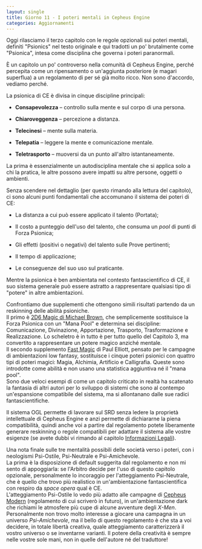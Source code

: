 ```yaml
---
layout: single
title: Giorno 11 - I poteri mentali in Cepheus Engine
categories: Aggiornamenti
---
```


Oggi rilasciamo il terzo capitolo con le regole opzionali sui poteri mentali, definiti "Psionics" nel testo originale e qui tradotti un po' brutalmente come "Psionica", intesa come disciplina che governa i poteri paranormali.

È un capitolo un po' controverso nella comunità di Cepheus Engine, perché percepita come un ripensamento o un'aggiunta posteriore (e magari superflua) a un regolamento di per sé già molto ricco. Non sono d'accordo, vediamo perché.

La psionica di CE è divisa in cinque discipline principali:

- **Consapevolezza** – controllo sulla mente e sul corpo di una persona.

- **Chiaroveggenza** – percezione a distanza.

- **Telecinesi** – mente sulla materia.

- **Telepatia** – leggere la mente e comunicazione mentale.

- **Teletrasporto** – muoversi da un punto all'altro istantaneamente.

La prima è essenzialmente un autodisciplina mentale che si applica solo a chi la pratica, le altre possono avere impatti su altre persone, oggetti o ambienti.

Senza scendere nel dettaglio (per questo rimando alla lettura del capitolo), ci sono alcuni punti fondamentali che accomunano il sistema dei poteri di CE:

- La distanza a cui può essere applicato il talento (Portata);

- Il costo a punteggio dell'uso del talento, che consuma un *pool* di punti di Forza Psionica;

- Gli effetti (positivi o negativi) del talento sulle Prove pertinenti;

- Il tempo di applicazione;

- Le conseguenze del suo uso sul praticante.

Mentre la psionica è ben ambientata nel contesto fantascientifico di CE, il suo sistema generale può essere astratto a rappresentare qualsiasi tipo di "potere" in altre ambientazioni.

Confrontiamo due supplementi che ottengono simili risultati partendo da un reskinning delle abilità psioniche.  
Il primo è [2D6 Magic di Michael Brown](https://www.drivethrurpg.com/product/218434/2D6-Magic), che semplicemente sostituisce la Forza Psionica con un "Mana Pool" e determina sei discipline: Comunicazione, Divinazione, Apportazione, Trasporto, Trasformazione e Realizzazione. Lo scheletro è in tutto è per tutto quello del Capitolo 3, ma convertito a rappresentare un potere magico anziché mentale.  
Il secondo supplemento [Fast Magic](https://www.drivethrurpg.com/product/241086/Fast-Magic) di Paul Elliott, pensato per le campagne di ambientazioni low fantasy, sostituisce i cinque poteri psionici con quattro tipi di poteri magici: Magia, Alchimia, Artificio e Calligrafia. Queste sono introdotte come abilità e non usano una statistica aggiuntiva né il "mana pool".  
Sono due veloci esempi di come un capitolo criticato in realtà ha scatenato la fantasia di altri autori per lo sviluppo di sistemi che sono al contempo un'espansione compatibile del sistema, ma si allontanano dalle sue radici fantascientifiche. 

Il sistema OGL permette di lavorare sul SRD senza ledere la proprietà intellettuale di Cepheus Engine e anzi permette di dichiararne la piena compatibilità, quindi anche voi a partire dal regolamento potete liberamente generare reskinning o regole compatibili per adattare il sistema alle vostre esigenze (se avete dubbi vi rimando al capitolo [Informazioni Legali](https://cepheus-engine-ita.github.io/srd/informazioni-legali/)).

Una nota finale sulle tre mentalità possibili delle società verso i poteri, con i neologismi Psi-Ostile, Psi-Neutrale e Psi-Amichevole.  
La prima è la disposizione di default suggerita dal regolamento e non mi sento di appoggiarla: se l'Arbitro decide per l'uso di questo capitolo opzionale, personalmente lo incoraggio per l'atteggiamento Psi-Neutrale, che è quello che trovo più realistico in un'ambientazione fantascientifica con respiro da *space opera* qual è CE.  
L'atteggiamento Psi-Ostile lo vedo più adatto alle campagne di [Cepheus Modern](https://www.drivethrurpg.com/product/272590/Cepheus-Modern) (regolamento di cui scriverò in futuro), in un'ambientazione dark che richiami le atmosfere più cupe di alcune avventure degli *X-Men*.   
Personalmente non trovo molto interesse a giocare una campagna in un universo *Psi-Amichevole*, ma il bello di questo regolamento è che sta a voi decidere, in totale libertà creativa, quale atteggiamento caratterizzerà il vostro universo o se inventarne varianti. Il potere della creatività è sempre nelle vostre sole mani, non in quelle dell'autore né del traduttore!
